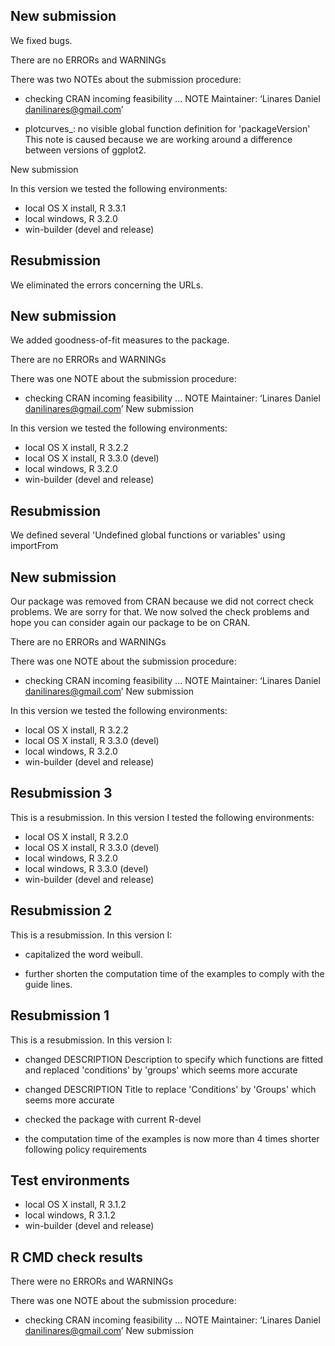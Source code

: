 ## New submission

We fixed bugs. 

There are no ERRORs and WARNINGs

There was two NOTEs about the submission procedure:

* checking CRAN incoming feasibility ... NOTE
Maintainer: ‘Linares Daniel <danilinares@gmail.com>’

* plotcurves_: no visible global function definition for 'packageVersion'
This note is caused because we are working around a difference between versions 
of ggplot2. 

New submission

In this version we tested the following environments:

* local OS X install, R 3.3.1
* local windows, R 3.2.0
* win-builder (devel and release)

## Resubmission 

We eliminated the errors concerning the URLs.

## New submission

We added goodness-of-fit measures to the package. 

There are no ERRORs and WARNINGs

There was one NOTE about the submission procedure:

* checking CRAN incoming feasibility ... NOTE
Maintainer: ‘Linares Daniel <danilinares@gmail.com>’
New submission

In this version we tested the following environments:

* local OS X install, R 3.2.2
* local OS X install, R 3.3.0 (devel)
* local windows, R 3.2.0
* win-builder (devel and release)


## Resubmission 

We defined several 'Undefined global functions or variables' using importFrom

## New submission

Our package was removed from CRAN because we did not correct check problems. We are sorry for that. We now solved the check problems and hope you can consider again our package to be on CRAN. 

There are no ERRORs and WARNINGs

There was one NOTE about the submission procedure:

* checking CRAN incoming feasibility ... NOTE
Maintainer: ‘Linares Daniel <danilinares@gmail.com>’
New submission

In this version we tested the following environments:

* local OS X install, R 3.2.2
* local OS X install, R 3.3.0 (devel)
* local windows, R 3.2.0
* win-builder (devel and release)


## Resubmission 3

This is a resubmission. In this version I tested the following environments:

* local OS X install, R 3.2.0
* local OS X install, R 3.3.0 (devel)
* local windows, R 3.2.0
* local windows, R 3.3.0 (devel)
* win-builder (devel and release)


## Resubmission 2

This is a resubmission. In this version I:

* capitalized the word weibull.

* further shorten the computation time of the examples to comply with the guide lines.



## Resubmission 1

This is a resubmission. In this version I:

* changed DESCRIPTION Description to specify which functions are fitted and replaced 'conditions' by 'groups' which seems more accurate

* changed  DESCRIPTION Title to replace 'Conditions' by 'Groups' which seems more accurate

* checked the package with current R-devel

* the computation time of the examples is now more than 4 times shorter following  policy requirements

## Test environments

* local OS X install, R 3.1.2
* local windows, R 3.1.2 
* win-builder (devel and release)

## R CMD check results

There were no ERRORs and WARNINGs

There was one NOTE about the submission procedure:

* checking CRAN incoming feasibility ... NOTE
Maintainer: ‘Linares Daniel <danilinares@gmail.com>’
New submission
